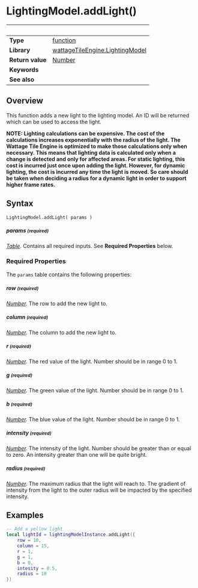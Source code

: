 # LightingModel.addLight()

|                      | &nbsp; 
| -------------------- | ---------------------------------------------------------------
| __Type__             | [function](http://docs.coronalabs.com/api/type/Function.html)
| __Library__          | [wattageTileEngine.LightingModel](type_lightingModel.markdown)
| __Return value__     | [Number](https://docs.coronalabs.com/api/type/Number.html)
| __Keywords__         | 
| __See also__         | 


## Overview

This function adds a new light to the lighting model.  An ID will be
returned which can be used to access the light.

**NOTE: Lighting calculations can be expensive.  The cost of the
calculations increases exponentially with the radius of the light.  The
Wattage Tile Engine is optimized to make those calculations only when
necessary.  This means that lighting data is calculated only when a
change is detected and only for affected areas.  For static lighting,
this cost is incurred just once upon adding the light.  However, for
dynamic lighting, the cost is incurred any time the light is moved.
So care should be taken when deciding a radius for a dynamic light in
order to support higher frame rates.**


## Syntax

	LightingModel.addLight( params )

##### params <small>(required)</small>
_[Table](http://docs.coronalabs.com/api/type/Table.html)._
Contains all required inputs. See **Required Properties** below.


### Required Properties

The `params` table contains the following properties:

##### row <small>(required)</small>
_[Number](https://docs.coronalabs.com/api/type/Number.html)._
The row to add the new light to.

##### column <small>(required)</small>
_[Number](https://docs.coronalabs.com/api/type/Number.html)._
The column to add the new light to.

##### r <small>(required)</small>
_[Number](https://docs.coronalabs.com/api/type/Number.html)._
The red value of the light.  Number should be in range 0 to 1.

##### g <small>(required)</small>
_[Number](https://docs.coronalabs.com/api/type/Number.html)._
The green value of the light.  Number should be in range 0 to 1.

##### b <small>(required)</small>
_[Number](https://docs.coronalabs.com/api/type/Number.html)._
The blue value of the light.  Number should be in range 0 to 1.

##### intensity <small>(required)</small>
_[Number](https://docs.coronalabs.com/api/type/Number.html)._
The intensity of the light. Number should be greater than or equal to
zero.  An intensity greater than one will be quite bright.

##### radius <small>(required)</small>
_[Number](https://docs.coronalabs.com/api/type/Number.html)._
The maximum radius that the light will reach to.  The gradient of
intensity from the light to the outer radius will be impacted by the
specified intensity.

## Examples

``````lua
-- Add a yellow light
local lightId = lightingModelInstance.addLight({
    row = 10,
    column = 15,
    r = 1,
    g = 1,
    b = 0,
    intesity = 0.5,
    radius = 10
})
``````
